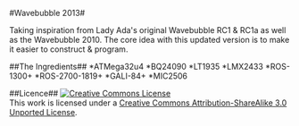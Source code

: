 #Wavebubble 2013#

Taking inspiration from Lady Ada's original Wavebubble RC1 & RC1a as well as the Wavebubble 2010.
The core idea with this updated version is to make it easier to construct & program. 


##The Ingredients##
*ATMega32u4
*BQ24090
*LT1935
*LMX2433
*ROS-1300+
*ROS-2700-1819+
*GALI-84+
*MIC2506
<!--- Add links to datasheets -->

##Licence##
<a rel="license" href="http://creativecommons.org/licenses/by-sa/3.0/deed.en_US"><img alt="Creative Commons License" style="border-width:0" src="http://i.creativecommons.org/l/by-sa/3.0/88x31.png" /></a><br />This work is licensed under a <a rel="license" href="http://creativecommons.org/licenses/by-sa/3.0/deed.en_US">Creative Commons Attribution-ShareAlike 3.0 Unported License</a>.